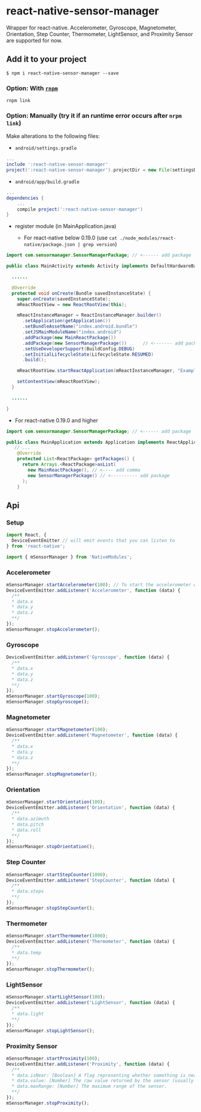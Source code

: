react-native-sensor-manager
============================

Wrapper for react-native. Accelerometer, Gyroscope, Magnetometer, Orientation, Step Counter, Thermometer, LightSensor, and Proximity Sensor are supported for now.

Add it to your project
-------------------------

`$ npm i react-native-sensor-manager --save`

### Option: With [`rnpm`](https://github.com/rnpm/rnpm)

`rnpm link`

### Option: Manually (try it if an runtime error occurs after `nrpm link`)

Make alterations to the following files:

* `android/settings.gradle`

```gradle
...
include ':react-native-sensor-manager'
project(':react-native-sensor-manager').projectDir = new File(settingsDir, '../node_modules/react-native-sensor-manager/android')
```

* `android/app/build.gradle`

```gradle
...
dependencies {
    ...
    compile project(':react-native-sensor-manager')
}
```

* register module (in MainApplication.java)

  * For react-native below 0.19.0 (use `cat ./node_modules/react-native/package.json | grep version`)

```java
import com.sensormanager.SensorManagerPackage; // <------ add package

public class MainActivity extends Activity implements DefaultHardwareBackBtnHandler {

  ......

  @Override
  protected void onCreate(Bundle savedInstanceState) {
    super.onCreate(savedInstanceState);
    mReactRootView = new ReactRootView(this);

    mReactInstanceManager = ReactInstanceManager.builder()
      .setApplication(getApplication())
      .setBundleAssetName("index.android.bundle")
      .setJSMainModuleName("index.android")
      .addPackage(new MainReactPackage())
      .addPackage(new SensorManagerPackage())      // <------- add package
      .setUseDeveloperSupport(BuildConfig.DEBUG)
      .setInitialLifecycleState(LifecycleState.RESUMED)
      .build();

    mReactRootView.startReactApplication(mReactInstanceManager, "ExampleRN", null);

    setContentView(mReactRootView);
  }

  ......

}
```

  * For react-native 0.19.0 and higher
```java
import com.sensormanager.SensorManagerPackage; // <------ add package

public class MainApplication extends Application implements ReactApplication {
   // ...
    @Override
    protected List<ReactPackage> getPackages() {
      return Arrays.<ReactPackage>asList(
        new MainReactPackage(), // <---- add comma
        new SensorManagerPackage() // <---------- add package
      );
    }
```

Api
----

### Setup
```js
import React, {
  DeviceEventEmitter // will emit events that you can listen to
} from 'react-native';

import { mSensorManager } from 'NativeModules';
```


### Accelerometer
```js
mSensorManager.startAccelerometer(100); // To start the accelerometer with a minimum delay of 100ms between events.
DeviceEventEmitter.addListener('Accelerometer', function (data) {
  /**
  * data.x
  * data.y
  * data.z
  **/
});
mSensorManager.stopAccelerometer();
```

### Gyroscope
```js
DeviceEventEmitter.addListener('Gyroscope', function (data) {
  /**
  * data.x
  * data.y
  * data.z
  **/
});
mSensorManager.startGyroscope(100);
mSensorManager.stopGyroscope();
```

### Magnetometer
```js
mSensorManager.startMagnetometer(100);
DeviceEventEmitter.addListener('Magnetometer', function (data) {
  /**
  * data.x
  * data.y
  * data.z
  **/
});
mSensorManager.stopMagnetometer();
```

### Orientation
```js
mSensorManager.startOrientation(100);
DeviceEventEmitter.addListener('Orientation', function (data) {
  /**
  * data.azimuth
  * data.pitch
  * data.roll
  **/
});
mSensorManager.stopOrientation();
```

### Step Counter
```js
mSensorManager.startStepCounter(1000);
DeviceEventEmitter.addListener('StepCounter', function (data) {
  /**
  * data.steps
  **/
});
mSensorManager.stopStepCounter();
```

### Thermometer
```js
mSensorManager.startThermometer(1000);
DeviceEventEmitter.addListener('Thermometer', function (data) {
  /**
  * data.temp
  **/
});
mSensorManager.stopThermometer();
```

### LightSensor
```js
mSensorManager.startLightSensor(100);
DeviceEventEmitter.addListener('LightSensor', function (data) {
  /**
  * data.light
  **/
});
mSensorManager.stopLightSensor();
```


### Proximity Sensor
```js
mSensorManager.startProximity(100);
DeviceEventEmitter.addListener('Proximity', function (data) {
  /**
  * data.isNear: [Boolean] A flag representing whether something is near the screen.
  * data.value: [Number] The raw value returned by the sensor (usually distance in cm).
  * data.maxRange: [Number] The maximum range of the sensor.
  **/
});
mSensorManager.stopProximity();
```
